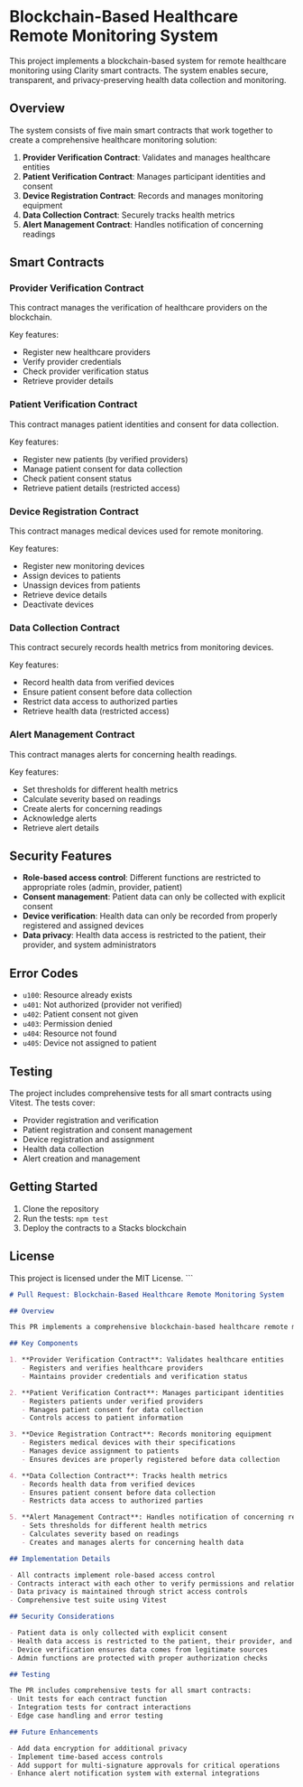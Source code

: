 # Blockchain-Based Healthcare Remote Monitoring System

This project implements a blockchain-based system for remote healthcare monitoring using Clarity smart contracts. The system enables secure, transparent, and privacy-preserving health data collection and monitoring.

## Overview

The system consists of five main smart contracts that work together to create a comprehensive healthcare monitoring solution:

1. **Provider Verification Contract**: Validates and manages healthcare entities
2. **Patient Verification Contract**: Manages participant identities and consent
3. **Device Registration Contract**: Records and manages monitoring equipment
4. **Data Collection Contract**: Securely tracks health metrics
5. **Alert Management Contract**: Handles notification of concerning readings

## Smart Contracts

### Provider Verification Contract

This contract manages the verification of healthcare providers on the blockchain.

Key features:
- Register new healthcare providers
- Verify provider credentials
- Check provider verification status
- Retrieve provider details

### Patient Verification Contract

This contract manages patient identities and consent for data collection.

Key features:
- Register new patients (by verified providers)
- Manage patient consent for data collection
- Check patient consent status
- Retrieve patient details (restricted access)

### Device Registration Contract

This contract manages medical devices used for remote monitoring.

Key features:
- Register new monitoring devices
- Assign devices to patients
- Unassign devices from patients
- Retrieve device details
- Deactivate devices

### Data Collection Contract

This contract securely records health metrics from monitoring devices.

Key features:
- Record health data from verified devices
- Ensure patient consent before data collection
- Restrict data access to authorized parties
- Retrieve health data (restricted access)

### Alert Management Contract

This contract manages alerts for concerning health readings.

Key features:
- Set thresholds for different health metrics
- Calculate severity based on readings
- Create alerts for concerning readings
- Acknowledge alerts
- Retrieve alert details

## Security Features

- **Role-based access control**: Different functions are restricted to appropriate roles (admin, provider, patient)
- **Consent management**: Patient data can only be collected with explicit consent
- **Device verification**: Health data can only be recorded from properly registered and assigned devices
- **Data privacy**: Health data access is restricted to the patient, their provider, and system administrators

## Error Codes

- `u100`: Resource already exists
- `u401`: Not authorized (provider not verified)
- `u402`: Patient consent not given
- `u403`: Permission denied
- `u404`: Resource not found
- `u405`: Device not assigned to patient

## Testing

The project includes comprehensive tests for all smart contracts using Vitest. The tests cover:

- Provider registration and verification
- Patient registration and consent management
- Device registration and assignment
- Health data collection
- Alert creation and management

## Getting Started

1. Clone the repository
2. Run the tests: `npm test`
3. Deploy the contracts to a Stacks blockchain

## License

This project is licensed under the MIT License.
\`\`\`

```md project="Healthcare Blockchain" file="PR-DETAILS.md" type="markdown"
# Pull Request: Blockchain-Based Healthcare Remote Monitoring System

## Overview

This PR implements a comprehensive blockchain-based healthcare remote monitoring system using Clarity smart contracts. The system enables secure, transparent, and privacy-preserving health data collection and monitoring.

## Key Components

1. **Provider Verification Contract**: Validates healthcare entities
   - Registers and verifies healthcare providers
   - Maintains provider credentials and verification status

2. **Patient Verification Contract**: Manages participant identities
   - Registers patients under verified providers
   - Manages patient consent for data collection
   - Controls access to patient information

3. **Device Registration Contract**: Records monitoring equipment
   - Registers medical devices with their specifications
   - Manages device assignment to patients
   - Ensures devices are properly registered before data collection

4. **Data Collection Contract**: Tracks health metrics
   - Records health data from verified devices
   - Ensures patient consent before data collection
   - Restricts data access to authorized parties

5. **Alert Management Contract**: Handles notification of concerning readings
   - Sets thresholds for different health metrics
   - Calculates severity based on readings
   - Creates and manages alerts for concerning health data

## Implementation Details

- All contracts implement role-based access control
- Contracts interact with each other to verify permissions and relationships
- Data privacy is maintained through strict access controls
- Comprehensive test suite using Vitest

## Security Considerations

- Patient data is only collected with explicit consent
- Health data access is restricted to the patient, their provider, and system administrators
- Device verification ensures data comes from legitimate sources
- Admin functions are protected with proper authorization checks

## Testing

The PR includes comprehensive tests for all smart contracts:
- Unit tests for each contract function
- Integration tests for contract interactions
- Edge case handling and error testing

## Future Enhancements

- Add data encryption for additional privacy
- Implement time-based access controls
- Add support for multi-signature approvals for critical operations
- Enhance alert notification system with external integrations
